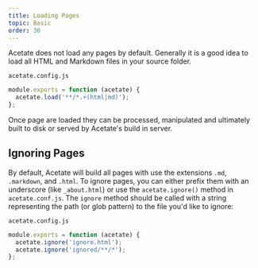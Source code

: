 ```yaml
---
title: Loading Pages
topic: Basic
order: 30
---
```


Acetate does not load any pages by default. Generally it is a good idea to load all HTML and Markdown files in your source folder.

<code class="filename">acetate.config.js</code>

```js
module.exports = function (acetate) {
  acetate.load('**/*.+(html|md)');
};
```

Once page are loaded they can be processed, manipulated and ultimately built to disk or served by Acetate's build in server.

## Ignoring Pages

By default, Acetate will build all pages with use the extensions `.md`, `.markdown`, and `.html`. To ignore pages, you can either prefix them with an underscore (like `_about.html`) or use the `acetate.ignore()` method in `acetate.conf.js`. The `ignore` method should be called with a string representing the path (or glob pattern) to the file you'd like to ignore:

<code class="filename">acetate.config.js</code>

```js
module.exports = function (acetate) {
  acetate.ignore('ignore.html');
  acetate.ignore('ignored/**/*');
};
```
